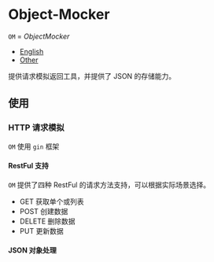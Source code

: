 # Object-Mocker

`OM` = *ObjectMocker*

- [English](./doc/en/README.md)
- [Other](./doc/other/README.md)

提供请求模拟返回工具，并提供了 JSON 的存储能力。

## 使用

### HTTP 请求模拟

`OM` 使用 `gin` 框架

#### RestFul 支持

`OM` 提供了四种 RestFul 的请求方法支持，可以根据实际场景选择。

- GET 获取单个或列表
- POST 创建数据
- DELETE 删除数据
- PUT 更新数据

#### JSON 对象处理

